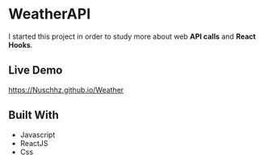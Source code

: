 # WeatherAPI

I started this project in order to study more about web **API calls**
and **React Hooks**.

## Live Demo

<https://Nuschhz.github.io/Weather>

## Built With

- Javascript
- ReactJS
- Css
